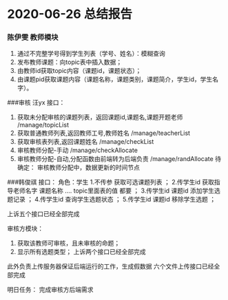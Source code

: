 # 2020-06-26 总结报告
### 陈伊雯 教师模块
1. 通过不完整学号得到学生列表（学号、姓名）：模糊查询
2. 发布教师课题：向topic表中插入数据；
3. 由教师id获取topic内容（课题id，课题状态）；
4. 由课题pid获取课题内容（课题名称，课题类别，课题简介，学生id，学生名字）。 

###审核 汪yx
接口：
1. 获取未分配审核的课题列表，返回课题id,课题名,课题开题老师  /manage/topicList
2. 获取普通教师列表,返回教师工号,教师姓名  /manage/teacherList
3. 获取审核表列表,返回课题姓名 /manage/checkList
4. 审核教师分配-手动 /manage/checkAllocate
5. 审核教师分配-自动,分配函数由前端转为后端负责 /manage/randAllocate
待确定：
审核教师分配中，数据更新的时间节点

###韩俊祺
接口：
角色：学生
1.不传参 获取可选课题列表 ；
2.传学生id 获取指导老师名字 课题名称 .... topic里面表的值 都要 ；
3.传学生id 课题id 添加学生选题记录 ；
4.传学生id 查询学生选题状态 ；
5.传学生id 课题id 移除学生选题 ；

上诉五个接口已经全部完成

审核方模块：
1. 获取该教师可审核，且未审核的命题；
2. 显示所有选题类型；
上诉两个接口已经全部完成

此外负责上传服务器保证后端运行的工作，生成假数据
六个文件上传接口已经全部完成


明日任务：
完成审核方后端需求
